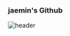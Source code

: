### jaemin's Github
![header](https://capsule-render.vercel.app/api?type=Transparent&color=auto&height=300&section=header&text=Jaemin's%20Github&fontSize=90)

<!--
**jaemin1626/jaemin1626** is a ✨ _special_ ✨ repository because its `README.md` (this file) appears on your GitHub profile.

Here are some ideas to get you started:

- 🔭 I’m currently working on ...
- 🌱 I’m currently learning ...
- 👯 I’m looking to collaborate on ...
- 🤔 I’m looking for help with ...
- 💬 Ask me about ...
- 📫 How to reach me: ...
- 😄 Pronouns: ...
- ⚡ Fun fact: ...
-->
